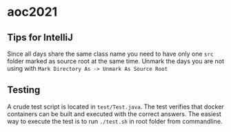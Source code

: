 # aoc2021

## Tips for IntelliJ
Since all days share the same class name you need to have only one `src` folder marked as source root at the same time.
Unmark the days you are not using with `Mark Directory As -> Unmark As Source Root`

## Testing
A crude test script is located in `test/Test.java`. The test verifies that docker containers can be built and executed with the correct answers.
The easiest way to execute the test is to run `./test.sh` in root folder from commandline.